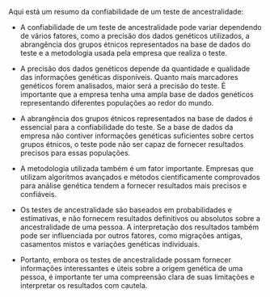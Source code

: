 Aqui está um resumo da confiabilidade de um teste de ancestralidade:

- A confiabilidade de um teste de ancestralidade pode variar dependendo de vários fatores, como a precisão dos dados genéticos utilizados, a abrangência dos grupos étnicos representados na base de dados do teste e a metodologia usada pela empresa que realiza o teste.

- A precisão dos dados genéticos depende da quantidade e qualidade das informações genéticas disponíveis. Quanto mais marcadores genéticos forem analisados, maior será a precisão do teste. É importante que a empresa tenha uma ampla base de dados genéticos representando diferentes populações ao redor do mundo.

- A abrangência dos grupos étnicos representados na base de dados é essencial para a confiabilidade do teste. Se a base de dados da empresa não contiver informações genéticas suficientes sobre certos grupos étnicos, o teste pode não ser capaz de fornecer resultados precisos para essas populações.

- A metodologia utilizada também é um fator importante. Empresas que utilizam algoritmos avançados e métodos cientificamente comprovados para análise genética tendem a fornecer resultados mais precisos e confiáveis.

- Os testes de ancestralidade são baseados em probabilidades e estimativas, e não fornecem resultados definitivos ou absolutos sobre a ancestralidade de uma pessoa. A interpretação dos resultados também pode ser influenciada por outros fatores, como migrações antigas, casamentos mistos e variações genéticas individuais.

- Portanto, embora os testes de ancestralidade possam fornecer informações interessantes e úteis sobre a origem genética de uma pessoa, é importante ter uma compreensão clara de suas limitações e interpretar os resultados com cautela.